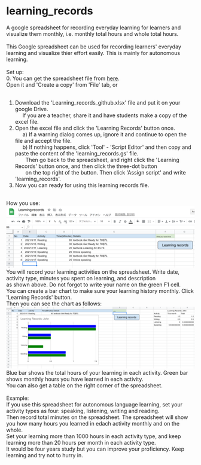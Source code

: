 # learning_records<BR>
A google spreadsheet for recording everyday learning for learners and visualize them monthly, i.e. monthly total hours and whole total hours.<BR>
<BR>
This Google spreadsheet can be used for recording learners' everyday learning and visualize thier effort easily. This is mainly for autonomous learning.<BR>
<BR>
Set up:<BR>
0. You can get the spreadsheet file from <A href="https://docs.google.com/spreadsheets/d/1JFSneO_poo24kiEoi7RdhQ3rWC2LL535ZNZIFOqQRGk/edit?usp=sharing">here</a>.<BR> Open it and 'Create a copy' from 'File' tab, or<BR>
<BR>
1. Download the 'Learning_records_github.xlsx' file and put it on your google Drive. <BR>
&nbsp;&nbsp;&nbsp;&nbsp;   If you are a teacher, share it and have students make a copy of the excel file.<BR>
2. Open the excel file and click the 'Learning Records' button once. <BR>
&nbsp;&nbsp;&nbsp;&nbsp;   a) If a warning dialog comes up, ignore it and continue to open the file and accept the file.<BR>
&nbsp;&nbsp;&nbsp;&nbsp;   b) If nothing happens, click 'Tool' - 'Script Editor' and then copy and paste the content of the 'learning_records.gs' file. <BR>
&nbsp;&nbsp;&nbsp;&nbsp;&nbsp;&nbsp;      Then go back to the spreadsheet, and right click the 'Learning Records' button once, and then click the three-dot button <BR>
&nbsp;&nbsp;&nbsp;&nbsp;&nbsp;&nbsp;      on the top right of the button. Then click 'Assign script' and write 'learning_records'.<BR>
3. Now you can ready for using this learning records file.<BR>
<BR>
How you use:<BR><IMG SRC="img1.png">
You will record your learning activities on the spreadsheet. Write date, activity type, minutes you spent on learning, and description<BR>
as shown above. Do not forgot to write your name on the green F1 cell.<BR>
You can create a bar chart to make sure your learning history monthly. Click 'Learning Records' button.<BR>
Then you can see the chart as follows:<BR><IMG SRC="img2.png"><BR>
Blue bar shows the total hours of your learning in each activity. Green bar shows monthly hours you have learned in each activity.<BR>
You can also get a table on the right corner of the spreadsheet.<BR>
<BR>
Example:<BR>
If you use this spreadsheet for autonomous language learning, set your activity types as four: speaking, listening, writing and reading.<BR>
Then record total minutes on the spreadsheet. The spreadsheet will show you how many hours you learned in edach activity monthly and on the whole.<BR>
Set your learning more than 1000 hours in each activity type, and keep learning more than 20 hours per month in each activity type. <BR>
It would be four years study but you can improve your proficiency. Keep learning and try not to hurry in.<BR>


